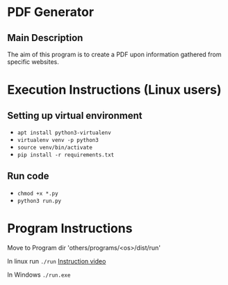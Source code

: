 # PDF Generator

## Main Description

The aim of this program is to create a PDF upon information gathered from specific websites.

# Execution Instructions (Linux users)

## Setting up virtual environment 

- `apt install python3-virtualenv`
- `virtualenv venv -p python3`
- `source venv/bin/activate`
- `pip install -r requirements.txt`

## Run code
- `chmod +x *.py`
- `python3 run.py`

# Program Instructions
Move to Program dir 'others/programs/\<os>\/dist/run'

In linux run `./run`
[Instruction video](https://www.youtube.com/watch?v=FbH46hqXGRw)

In Windows `./run.exe`


